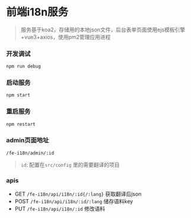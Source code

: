 # 前端i18n服务

> 服务基于koa2，存储用的本地json文件，后台表单页面使用ejs模板引擎+vue3+axios，使用pm2管理应用进程

### 开发调试
```sh
npm run debug
```

### 启动服务
```sh
npm start
```

### 重启服务
```sh
npm restart
```

### admin页面地址
```
/fe-i18n/admin/:id
```
> `id`: 配置在`src/config` 里的需要翻译的项目

### apis
- GET `/fe-i18n/api/i18n/:id{/:lang}` 获取翻译后json
- POST `/fe-i18n/api/i18n/:id/:lang` 储存语料key
- PUT `/fe-i18n/api/i18n/:id` 修改语料